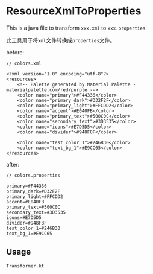# ResourceXmlToProperties

This is a java file to transform `xxx.xml` to `xxx.properties`.

此工具用于将`xml`文件转换成`properties`文件。


before:

    // colors.xml

    <?xml version="1.0" encoding="utf-8"?>
    <resources>
        <!-- Palette generated by Material Palette - materialpalette.com/red/purple -->
        <color name="primary">#F44336</color>
        <color name="primary_dark">#D32F2F</color>
        <color name="primary_light">#FFCDD2</color>
        <color name="accent">#E040FB</color>
        <color name="primary_text">#500C0C</color>
        <color name="secondary_text">#3D3535</color>
        <color name="icons">#E7D5D5</color>
        <color name="divider">#948F8F</color>
    
        <color name="test_color_1">#246B30</color>
        <color name="text_bg_1">#E9CC65</color>
    </resources>

after:

    // colors.properties

    primary=#F44336
    primary_dark=#D32F2F
    primary_light=#FFCDD2
    accent=#E040FB
    primary_text=#500C0C
    secondary_text=#3D3535
    icons=#E7D5D5
    divider=#948F8F
    test_color_1=#246B30
    text_bg_1=#E9CC65

## Usage

    Transformer.kt